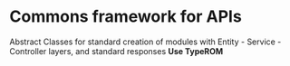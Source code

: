 # Commons framework for APIs

Abstract Classes for standard creation of modules with Entity - Service - Controller layers, and standard responses
**Use TypeROM**
